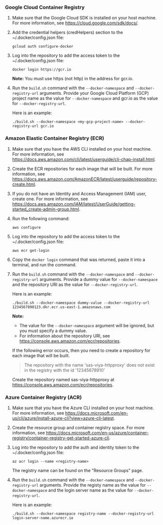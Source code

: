 ### Google Cloud Container Registry

1. Make sure that the Google Cloud SDK is installed on your host machine. For more information, see https://cloud.google.com/sdk/docs/.
	
2. Add the credential helpers (credHelpers) section to the ~/.docker/config.json file:

   ```
   gcloud auth configure-docker
   ```

3. Log into the repository to add the access token to the ~/.docker/config.json file:

   ```
   docker login https://gcr.io
   ``` 
   
   **Note:** You must use https (not http) in the address for gcr.io.

4. Run the `build.sh` command with the `--docker-namespace` and `--docker-registry-url` arguments. Provide your Google Cloud Platform (GCP) project name as the value for `--docker-namespace` and gcr.io as the value for `--docker-registry-url`.

   Here is an example:

   ```
   ./build.sh --docker-namespace <my-gcp-project-name> --docker-registry-url gcr.io
   ```

### Amazon Elastic Container Registry (ECR)

1. Make sure that you have the AWS CLI installed on your host machine. For more information, see https://docs.aws.amazon.com/cli/latest/userguide/cli-chap-install.html.

2. Create the ECR repositories for each image that will be built. For more information, see https://docs.aws.amazon.com/AmazonECR/latest/userguide/repository-create.html.

3. If you do not have an Identity and Access Management (IAM) user, create one. For more information, see https://docs.aws.amazon.com/IAM/latest/UserGuide/getting-started_create-admin-group.html.

4. Run the following command: 

   ```
   aws configure
   ```

5. Log into the repository to add the access token to the ~/.docker/config.json file:

	```
    aws ecr get-login
    ```

6. Copy the `docker login` command that was returned, paste it into a terminal, and run the command.

7. Run the `build.sh` command with the `--docker-namespace` and `--docker-registry-url` arguments. Provide a dummy value for `--docker-namespace` and the repository URI as the value for `--docker-registry-url`.

   Here is an example:

   ```
   ./build.sh --docker-namespace dummy-value --docker-registry-url 1234567890123.dkr.ecr.us-east-1.amazonaws.com
   ```   

   **Note:**

   - The value for the `--docker-namespace` argument will be ignored, but you must specify a dummy value.
   - For information about the repository URI, see https://console.aws.amazon.com/ecr/repositories.
    
    If the following error occurs, then you need to create a repository for each image that will be built.

	> The repository with the name 'sas-viya-httpproxy' does not exist in the registry with the id '12345678910'
	
	Create the repository named sas-viya-httpproxy at https://console.aws.amazon.com/ecr/repositories.


### Azure Container Registry (ACR)

1. Make sure that you have the Azure CLI installed on your host machine. For more information, see https://docs.microsoft.com/en-us/cli/azure/install-azure-cli?view=azure-cli-latest.

2. Create the resource group and container registry space. For more information, see https://docs.microsoft.com/en-us/azure/container-registry/container-registry-get-started-azure-cli.

3. Log into the repository to add the auth and identity token to the ~/.docker/config.json file:

	```
    az acr login --name <registry-name>
    ```
    
    The registry name can be found on the "Resource Groups" page.

4. Run the `build.sh` command with the `--docker-namespace` and `--docker-registry-url` arguments. Provide the registy name as the value for `--docker-namespace` and the login server name as the value for `--docker-registry-url`.  

   Here is an example:

   ```
   ./build.sh --docker-namespace registry-name --docker-registry-url login-server-name.azurecr.io
   ```
